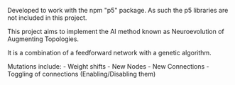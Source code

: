 Developed to work with the npm "p5" package. As such the p5 libraries are not included in this project.

This project aims to implement the AI method known as Neuroevolution of Augmenting Topologies.

It is a combination of a feedforward network with a genetic algorithm.

Mutations include:
    - Weight shifts
    - New Nodes
    - New Connections
    - Toggling of connections (Enabling/Disabling them)